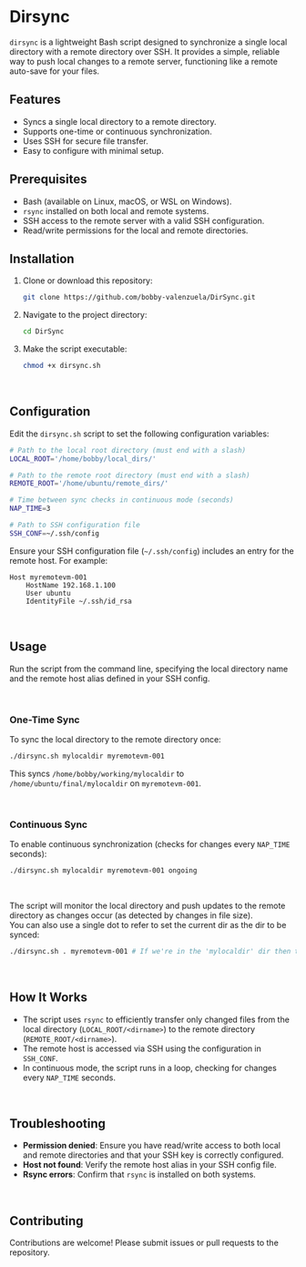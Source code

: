 
# Dirsync
`dirsync` is a lightweight Bash script designed to synchronize a single local directory with a remote directory over SSH. It provides a simple, reliable way to push local changes to a remote server, functioning like a remote auto-save for your files.

## Features
- Syncs a single local directory to a remote directory.
- Supports one-time or continuous synchronization.
- Uses SSH for secure file transfer.
- Easy to configure with minimal setup.

## Prerequisites
- Bash (available on Linux, macOS, or WSL on Windows).
- `rsync` installed on both local and remote systems.
- SSH access to the remote server with a valid SSH configuration.
- Read/write permissions for the local and remote directories.

## Installation
1. Clone or download this repository:
   ```bash
   git clone https://github.com/bobby-valenzuela/DirSync.git
   ```
2. Navigate to the project directory:
   ```bash
   cd DirSync
   ```
3. Make the script executable:
   ```bash
   chmod +x dirsync.sh
   ```

<br />  


## Configuration
Edit the `dirsync.sh` script to set the following configuration variables:

```bash
# Path to the local root directory (must end with a slash)
LOCAL_ROOT='/home/bobby/local_dirs/'

# Path to the remote root directory (must end with a slash)
REMOTE_ROOT='/home/ubuntu/remote_dirs/'

# Time between sync checks in continuous mode (seconds)
NAP_TIME=3

# Path to SSH configuration file
SSH_CONF=~/.ssh/config
```

Ensure your SSH configuration file (`~/.ssh/config`) includes an entry for the remote host. For example:

```text
Host myremotevm-001
    HostName 192.168.1.100
    User ubuntu
    IdentityFile ~/.ssh/id_rsa
```

<br />  

## Usage
Run the script from the command line, specifying the local directory name and the remote host alias defined in your SSH config.

<br />  

### One-Time Sync
To sync the local directory to the remote directory once:

```bash
./dirsync.sh mylocaldir myremotevm-001
```

This syncs `/home/bobby/working/mylocaldir` to `/home/ubuntu/final/mylocaldir` on `myremotevm-001`.

<br />  

### Continuous Sync
To enable continuous synchronization (checks for changes every `NAP_TIME` seconds):

```bash
./dirsync.sh mylocaldir myremotevm-001 ongoing
```

<br />

The script will monitor the local directory and push updates to the remote directory as changes occur (as detected by changes in file size).  
You can also use a single dot to refer to set the current dir as the dir to be synced:
```bash
./dirsync.sh . myremotevm-001 # If we're in the 'mylocaldir' dir then this is the same as: ./dirsync.sh mylocaldir myremotevm-001 ongoing
```

<br />  

## How It Works
- The script uses `rsync` to efficiently transfer only changed files from the local directory (`LOCAL_ROOT/<dirname>`) to the remote directory (`REMOTE_ROOT/<dirname>`).
- The remote host is accessed via SSH using the configuration in `SSH_CONF`.
- In continuous mode, the script runs in a loop, checking for changes every `NAP_TIME` seconds.

<br />  

## Troubleshooting
- **Permission denied**: Ensure you have read/write access to both local and remote directories and that your SSH key is correctly configured.
- **Host not found**: Verify the remote host alias in your SSH config file.
- **Rsync errors**: Confirm that `rsync` is installed on both systems.

<br />  

## Contributing
Contributions are welcome! Please submit issues or pull requests to the repository.
